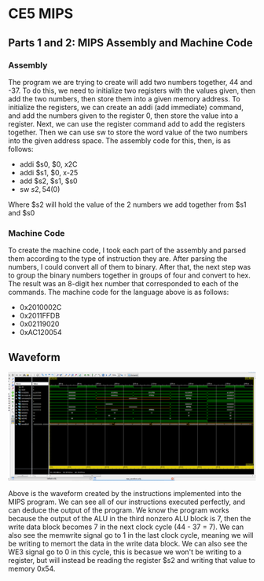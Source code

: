 # CE5 MIPS

## Parts 1 and 2: MIPS Assembly and Machine Code

### Assembly

The program we are trying to create will add two numbers together, 44 and -37. To do this, we need to initialize two registers with the values given, then add the two numbers, then store them into a given memory address. To initialize the registers, we can create an addi (add immediate) command, and add the numbers given to the register 0, then store the value into a register. Next, we can use the register command add to add the registers together. Then we can use sw to store the word value of the two numbers into the given address space. The assembly code for this, then, is as follows:

- addi $s0, $0, x2C
- addi $s1, $0, x-25
- add $s2, $s1, $s0
- sw $s2, 54($0)

Where $s2 will hold the value of the 2 numbers we add together from $s1 and $s0

### Machine Code

To create the machine code, I took each part of the assembly and parsed them according to the type of instruction they are. After parsing the numbers, I could convert all of them to binary. After that, the next step was to group the binary numbers together in groups of four and convert to hex. The result was an 8-digit hex number that corresponded to each of the commands. The machine code for the language above is as follows:

- 0x2010002C
- 0x2011FFDB
- 0x02119020
- 0xAC120054

## Waveform

![alt text](https://raw.githubusercontent.com/ChrisMKiernan/ECE281_CE5/master/MIPS_Waveform_Pic.PNG "The waveform of the machine code made in Part 2")

Above is the waveform created by the instructions implemented into the MIPS program. We can see all of our instructions executed perfectly, and can deduce the output of the program. We know the program works because the output of the ALU in the third nonzero ALU block is 7, then the write data block becomes 7 in the next clock cycle (44 - 37 = 7). We can also see the memwrite signal go to 1 in the last clock cycle, meaning we will be writing to memort the data in the write data block. We can also see the WE3 signal go to 0 in this cycle, this is becasue we won't be writing to a register, but will instead be reading the register $s2 and writing that value to memory 0x54.
